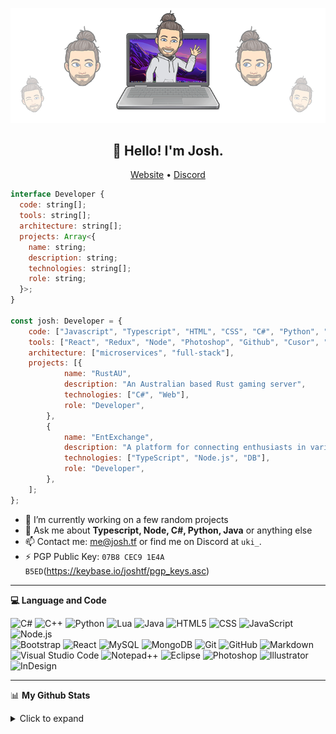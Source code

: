 <p align="center">
   <img src="https://raw.githubusercontent.com/josh-tf/josh-tf/main/banner.png" />
</p>


<h2 align="center">👋 Hello! I'm Josh.</h2>
<p align="center">
  <a href="https://josh.tf">Website</a> •
  <a href="https://discordapp.com/users/uki_">Discord</a>
</p>

```javascript
interface Developer {
  code: string[];
  tools: string[];
  architecture: string[];
  projects: Array<{
    name: string;
    description: string;
    technologies: string[];
    role: string;
  }>;
}

const josh: Developer = {
    code: ["Javascript", "Typescript", "HTML", "CSS", "C#", "Python", "Java", "Node.js"],
    tools: ["React", "Redux", "Node", "Photoshop", "Github", "Cusor", "Jest", "Docker"],
    architecture: ["microservices", "full-stack"],
    projects: [{
            name: "RustAU",
            description: "An Australian based Rust gaming server",
            technologies: ["C#", "Web"],
            role: "Developer",
        },
        {
            name: "EntExchange",
            description: "A platform for connecting enthusiasts in various fields.",
            technologies: ["TypeScript", "Node.js", "DB"],
            role: "Developer",
        },
    ];
};

```

- 🔭 I’m currently working on a few random projects
- 💬 Ask me about **Typescript, Node, C#, Python, Java** or anything else
- 📫 Contact me: [me@josh.tf](mailto:me@josh.tf) or find me on Discord at `uki_`.
- ⚡ PGP Public Key: `07B8 CEC9 1E4A B5ED`(https://keybase.io/joshtf/pgp_keys.asc)

-------

**💻 Language and Code**

![C#](https://img.shields.io/badge/-C%23-333333?style=flat&logo=C-Sharp&logoColor=00599C) ![C++](https://img.shields.io/badge/-C++-333333?style=flat&logo=C%2B%2B&logoColor=00599C) ![Python](https://img.shields.io/badge/-Python-333333?style=flat&logo=python) ![Lua](https://img.shields.io/badge/-Lua-333333?style=flat&logo=Lua&logoColor=007396) ![Java](https://img.shields.io/badge/-Java-333333?style=flat&logo=Java&logoColor=007396) ![HTML5](https://img.shields.io/badge/-HTML5-333333?style=flat&logo=HTML5) ![CSS](https://img.shields.io/badge/-CSS-333333?style=flat&logo=CSS3&logoColor=1572B6) ![JavaScript](https://img.shields.io/badge/-JavaScript-333333?style=flat&logo=javascript) ![Node.js](https://img.shields.io/badge/-Node.js-333333?style=flat&logo=node.js)<br />
![Bootstrap](https://img.shields.io/badge/-Bootstrap-333333?style=flat&logo=bootstrap&logoColor=563D7C) ![React](https://img.shields.io/badge/-React-333333?style=flat&logo=react) ![MySQL](https://img.shields.io/badge/-MySQL-333333?style=flat&logo=mysql) ![MongoDB](https://img.shields.io/badge/-MongoDB-333333?style=flat&logo=mongodb) ![Git](https://img.shields.io/badge/-Git-333333?style=flat&logo=git) ![GitHub](https://img.shields.io/badge/-GitHub-333333?style=flat&logo=github) ![Markdown](https://img.shields.io/badge/-Markdown-333333?style=flat&logo=markdown) <br />
![Visual Studio Code](https://img.shields.io/badge/-Visual%20Studio%20Code-333333?style=flat&logo=visual-studio-code&logoColor=007ACC) ![Notepad++](https://img.shields.io/badge/-Notepad++-333333?style=flat&logo=Notepad%2B%2B) ![Eclipse](https://img.shields.io/badge/-Eclipse-333333?style=flat&logo=eclipse-ide&logoColor=2C2255) ![Photoshop](https://img.shields.io/badge/-Photoshop-333333?style=flat&logo=adobe-photoshop) ![Illustrator](https://img.shields.io/badge/-Illustrator-333333?style=flat&logo=adobe-illustrator) ![InDesign](https://img.shields.io/badge/-InDesign-333333?style=flat&logo=adobe-indesign)

-------

📊 **My Github Stats**
<details>
<summary>Click to expand</summary>
<p align="center">
<a href="https://github.com/josh-tf">
  <img height="180em" align="center" src="https://github-readme-stats.vercel.app/api/?username=josh-tf&layout=compact&theme=dark&count_private=true&show_icons=true" />
  <br/><br/>
<img height="180em" align="center" src="https://github-readme-stats.vercel.app/api/top-langs/?username=josh-tf&layout=compact&theme=dark&count_private=true" />
</a>
</p>
</details>
